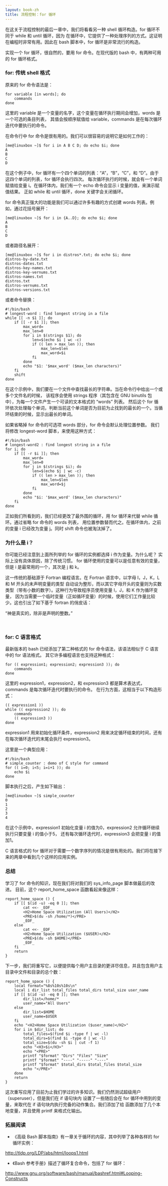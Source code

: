 ```yaml
---
layout: book-zh
title: 流程控制：for 循环
---
```


在这关于流程控制的最后一章中，我们将看看另一种 shell 循环构造。for 循环不同于 while 和 until 循环，因为
在循环中，它提供了一种处理序列的方式。这证明在编程时非常有用。因此在 bash 脚本中，for 循环是非常流行的构造。

实现一个 for 循环，很自然的，要用 for 命令。在现代版的 bash 中，有两种可用的 for 循环格式。

### for: 传统 shell 格式

原来的 for 命令语法是：

    for variable [in words]; do
        commands
    done

这里的 variable 是一个变量的名字，这个变量在循环执行期间会增加，words 是一个可选的条目列表，
其值会按顺序赋值给 variable，commands 是在每次循环迭代中要执行的命令。

在命令行中 for 命令是很有用的。我们可以很容易的说明它是如何工作的：

    [me@linuxbox ~]$ for i in A B C D; do echo $i; done
    A
    B
    C
    D

在这个例子中，for 循环有一个四个单词的列表：“A”，“B”，“C”，和 “D”。由于这四个单词的列表，for 循环会执行四次。
每次循环执行的时候，就会有一个单词赋值给变量 i。在循环体内，我们有一个 echo 命令会显示 i 变量的值，来演示赋值结果。
正如 while 和 until 循环，done 关键字会关闭循环。

for 命令真正强大的功能是我们可以通过许多有趣的方式创建 words 列表。例如，通过花括号展开：

    [me@linuxbox ~]$ for i in {A..D}; do echo $i; done
    A
    B
    C
    D

或者路径名展开：

    [me@linuxbox ~]$ for i in distros*.txt; do echo $i; done
    distros-by-date.txt
    distros-dates.txt
    distros-key-names.txt
    distros-key-vernums.txt
    distros-names.txt
    distros.txt
    distros-vernums.txt
    distros-versions.txt

或者命令替换：

    #!/bin/bash
    # longest-word : find longest string in a file
    while [[ -n $1 ]]; do
        if [[ -r $1 ]]; then
            max_word=
            max_len=0
            for i in $(strings $1); do
                len=$(echo $i | wc -c)
                if (( len > max_len )); then
                    max_len=$len
                    max_word=$i
                fi
            done
            echo "$1: '$max_word' ($max_len characters)"
        fi
        shift
    done

在这个示例中，我们要在一个文件中查找最长的字符串。当在命令行中给出一个或多个文件名的时候，
该程序会使用 strings 程序（其包含在 GNU binutils 包中），为每一个文件产生一个可读的文本格式的 “words” 列表。
然后这个 for 循环依次处理每个单词，判断当前这个单词是否为目前为止找到的最长的一个。当循环结束的时候，显示出最长的单词。

如果省略掉 for 命令的可选项 words 部分，for 命令会默认处理位置参数。
我们将修改 longest-word 脚本，来使用这种方式：

    #!/bin/bash
    # longest-word2 : find longest string in a file
    for i; do
        if [[ -r $i ]]; then
            max_word=
            max_len=0
            for j in $(strings $i); do
                len=$(echo $j | wc -c)
                if (( len > max_len )); then
                    max_len=$len
                    max_word=$j
                fi
            done
            echo "$i: '$max_word' ($max_len characters)"
        fi
    done

正如我们所看到的，我们已经更改了最外围的循环，用 for 循环来代替 while 循环。通过省略 for 命令的 words 列表，
用位置参数替而代之。在循环体内，之前的变量 i 已经改为变量 j。同时 shift 命令也被淘汰掉了。

<div class="single">
<h3>为什么是 i？</h3>
<p>你可能已经注意到上面所列举的 for 循环的实例都选择 i 作为变量。为什么呢？ 实际上没有具体原因，除了传统习惯。
for 循环使用的变量可以是任意有效的变量，但是 i 是最常用的一个，其次是 j 和 k。</p>

<p>这一传统的基础源于 Fortran 编程语言。在 Fortran 语言中，以字母 I，J，K，L 和 M 开头的未声明变量的类型
自动设为整形，而以其它字母开头的变量则为实数类型（带有小数的数字）。这种行为导致程序员使用变量 I，J，和 K 作为循环变量，
因为当需要一个临时变量（正如循环变量）的时候，使用它们工作量比较少。这也引出了如下基于 fortran 的俏皮话：</p>
<p> “神是真实的，除非是声明的整数。” </p>
</div>
<br />

### for: C 语言格式

最新版本的 bash 已经添加了第二种格式的 for 命令语法，该语法相似于 C 语言中的 for 语法格式。
其它许多编程语言也支持这种格式：

    for (( expression1; expression2; expression3 )); do
        commands
    done

这里的 expression1，expression2，和 expression3 都是算术表达式，commands 是每次循环迭代时要执行的命令。
在行为方面，这相当于以下构造形式：

    (( expression1 ))
    while (( expression2 )); do
        commands
        (( expression3 ))
    done

expression1 用来初始化循环条件，expression2 用来决定循环结束的时间，还有在每次循环迭代的末尾会执行 expression3。

这里是一个典型应用：

    #!/bin/bash
    # simple_counter : demo of C style for command
    for (( i=0; i<5; i=i+1 )); do
        echo $i
    done

脚本执行之后，产生如下输出：

    [me@linuxbox ~]$ simple_counter
    0
    1
    2
    3
    4

在这个示例中，expression1 初始化变量 i 的值为0，expression2 允许循环继续执行只要变量 i 的值小于5，
还有每次循环迭代时，expression3 会把变量 i 的值加1。

C 语言格式的 for 循环对于需要一个数字序列的情况是很有用处的。我们将在接下来的两章中看到几个这样的应用实例。

### 总结

学习了 for 命令的知识，现在我们将对我们的 sys_info_page 脚本做最后的改进。
目前，这个 report_home_space 函数看起来像这样：

    report_home_space () {
        if [[ $(id -u) -eq 0 ]]; then
            cat <<- _EOF_
            <H2>Home Space Utilization (All Users)</H2>
            <PRE>$(du -sh /home/*)</PRE>
            _EOF_
        else
            cat <<- _EOF_
            <H2>Home Space Utilization ($USER)</H2>
            <PRE>$(du -sh $HOME)</PRE>
            _EOF_
        fi
        return
    }

下一步，我们将重写它，以便提供每个用户主目录的更详尽信息，并且包含用户主目录中文件和目录的总个数：

    report_home_space () {
        local format="%8s%10s%10s\n"
        local i dir_list total_files total_dirs total_size user_name
        if [[ $(id -u) -eq 0 ]]; then
            dir_list=/home/*
            user_name="All Users"
        else
            dir_list=$HOME
            user_name=$USER
        fi
        echo "<H2>Home Space Utilization ($user_name)</H2>"
        for i in $dir_list; do
            total_files=$(find $i -type f | wc -l)
            total_dirs=$(find $i -type d | wc -l)
            total_size=$(du -sh $i | cut -f 1)
            echo "<H3>$i</H3>"
            echo "<PRE>"
            printf "$format" "Dirs" "Files" "Size"
            printf "$format" "----" "-----" "----"
            printf "$format" $total_dirs $total_files $total_size
            echo "</PRE>"
        done
        return
    }

这次重写应用了目前为止我们学过的许多知识。我们仍然测试超级用户（superuser），但是我们在 if 语句块内
设置了一些随后会在 for 循环中用到的变量，来取代在 if 语句块内执行完备的动作集合。我们添加了给
函数添加了几个本地变量，并且使用 printf 来格式化输出。

### 拓展阅读

* 《高级 Bash 脚本指南》有一章关于循环的内容，其中列举了各种各样的 for 循环实例：

<http://tldp.org/LDP/abs/html/loops1.html>

* 《Bash 参考手册》描述了循环复合命令，包括了 for 循环：

<http://www.gnu.org/software/bash/manual/bashref.html#Looping-Constructs>
